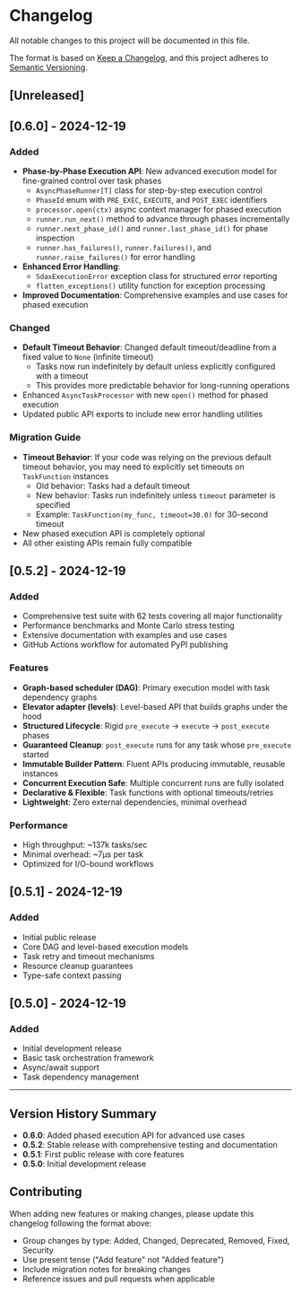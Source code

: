 # Changelog

All notable changes to this project will be documented in this file.

The format is based on [Keep a Changelog](https://keepachangelog.com/en/1.0.0/),
and this project adheres to [Semantic Versioning](https://semver.org/spec/v2.0.0.html).

## [Unreleased]

## [0.6.0] - 2024-12-19

### Added
- **Phase-by-Phase Execution API**: New advanced execution model for fine-grained control over task phases
  - `AsyncPhaseRunner[T]` class for step-by-step execution control
  - `PhaseId` enum with `PRE_EXEC`, `EXECUTE`, and `POST_EXEC` identifiers
  - `processor.open(ctx)` async context manager for phased execution
  - `runner.run_next()` method to advance through phases incrementally
  - `runner.next_phase_id()` and `runner.last_phase_id()` for phase inspection
  - `runner.has_failures()`, `runner.failures()`, and `runner.raise_failures()` for error handling
- **Enhanced Error Handling**:
  - `SdaxExecutionError` exception class for structured error reporting
  - `flatten_exceptions()` utility function for exception processing
- **Improved Documentation**: Comprehensive examples and use cases for phased execution

### Changed
- **Default Timeout Behavior**: Changed default timeout/deadline from a fixed value to `None` (infinite timeout)
  - Tasks now run indefinitely by default unless explicitly configured with a timeout
  - This provides more predictable behavior for long-running operations
- Enhanced `AsyncTaskProcessor` with new `open()` method for phased execution
- Updated public API exports to include new error handling utilities

### Migration Guide
- **Timeout Behavior**: If your code was relying on the previous default timeout behavior, you may need to explicitly set timeouts on `TaskFunction` instances
  - Old behavior: Tasks had a default timeout
  - New behavior: Tasks run indefinitely unless `timeout` parameter is specified
  - Example: `TaskFunction(my_func, timeout=30.0)` for 30-second timeout
- New phased execution API is completely optional
- All other existing APIs remain fully compatible

## [0.5.2] - 2024-12-19

### Added
- Comprehensive test suite with 62 tests covering all major functionality
- Performance benchmarks and Monte Carlo stress testing
- Extensive documentation with examples and use cases
- GitHub Actions workflow for automated PyPI publishing

### Features
- **Graph-based scheduler (DAG)**: Primary execution model with task dependency graphs
- **Elevator adapter (levels)**: Level-based API that builds graphs under the hood
- **Structured Lifecycle**: Rigid `pre_execute` -> `execute` -> `post_execute` phases
- **Guaranteed Cleanup**: `post_execute` runs for any task whose `pre_execute` started
- **Immutable Builder Pattern**: Fluent APIs producing immutable, reusable instances
- **Concurrent Execution Safe**: Multiple concurrent runs are fully isolated
- **Declarative & Flexible**: Task functions with optional timeouts/retries
- **Lightweight**: Zero external dependencies, minimal overhead

### Performance
- High throughput: ~137k tasks/sec
- Minimal overhead: ~7μs per task
- Optimized for I/O-bound workflows

## [0.5.1] - 2024-12-19

### Added
- Initial public release
- Core DAG and level-based execution models
- Task retry and timeout mechanisms
- Resource cleanup guarantees
- Type-safe context passing

## [0.5.0] - 2024-12-19

### Added
- Initial development release
- Basic task orchestration framework
- Async/await support
- Task dependency management

---

## Version History Summary

- **0.6.0**: Added phased execution API for advanced use cases
- **0.5.2**: Stable release with comprehensive testing and documentation
- **0.5.1**: First public release with core features
- **0.5.0**: Initial development release

## Contributing

When adding new features or making changes, please update this changelog following the format above:
- Group changes by type: Added, Changed, Deprecated, Removed, Fixed, Security
- Use present tense ("Add feature" not "Added feature")
- Include migration notes for breaking changes
- Reference issues and pull requests when applicable
